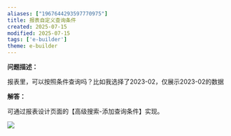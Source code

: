```yaml
---
aliases: ["1967644293597770975"]
title: 报表自定义查询条件
created: 2025-07-15
modified: 2025-07-15
tags: ['e-builder']
theme: e-builder
---
```


**问题描述：**

报表里，可以按照条件查询吗？比如我选择了2023-02，仅展示2023-02的数据

**解答：**

可通过报表设计页面的【高级搜索-添加查询条件】实现。

![](2130928109fd5b12deb01623ce30a174.jpg)